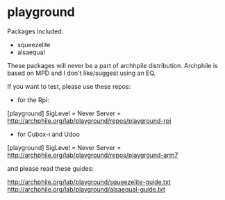 playground
==========

Packages included:

- squeezelite
- alsaequal

These packages will never be a part of archhpile distribution. Archphile is based on MPD and I don't like/suggest using an EQ.

If you want to test, please use these repos:

- for the Rpi:

[playground]
SigLevel = Never
Server = http://archphile.org/lab/playground/repos/playground-rpi

- for Cubox-i and Udoo

[playground]
SigLevel = Never
Server = http://archphile.org/lab/playground/repos/playground-arm7



and please read these guides:

http://archphile.org/lab/playground/squeezelite-guide.txt
http://archphile.org/lab/playground/alsaequal-guide.txt

